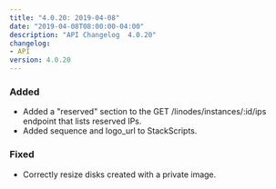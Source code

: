 ```yaml
---
title: "4.0.20: 2019-04-08"
date: "2019-04-08T08:00:00-04:00"
description: "API Changelog  4.0.20"
changelog:
- API
version: 4.0.20
---
```


### Added

- Added a "reserved" section to the GET /linodes/instances/:id/ips endpoint that lists reserved IPs.
- Added sequence and logo_url to StackScripts.

### Fixed

- Correctly resize disks created with a private image.